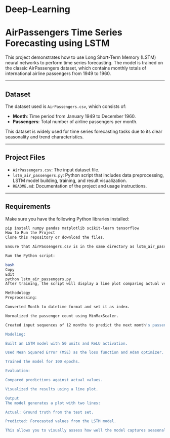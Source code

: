 # Deep-Learning

# AirPassengers Time Series Forecasting using LSTM

This project demonstrates how to use Long Short-Term Memory (LSTM) neural networks to perform time series forecasting. The model is trained on the classic AirPassengers dataset, which contains monthly totals of international airline passengers from 1949 to 1960.

---

## Dataset

The dataset used is `AirPassengers.csv`, which consists of:

- **Month**: Time period from January 1949 to December 1960.
- **Passengers**: Total number of airline passengers per month.

This dataset is widely used for time series forecasting tasks due to its clear seasonality and trend characteristics.

---

## Project Files

- `AirPassengers.csv`: The input dataset file.
- `lstm_air_passengers.py`: Python script that includes data preprocessing, LSTM model building, training, and result visualization.
- `README.md`: Documentation of the project and usage instructions.

---

## Requirements

Make sure you have the following Python libraries installed:

```bash
pip install numpy pandas matplotlib scikit-learn tensorflow
How to Run the Project
Clone this repository or download the files.

Ensure that AirPassengers.csv is in the same directory as lstm_air_passengers.py.

Run the Python script:

bash
Copy
Edit
python lstm_air_passengers.py
After training, the script will display a line plot comparing actual vs predicted passengers using the test dataset.

Methodology
Preprocessing:

Converted Month to datetime format and set it as index.

Normalized the passenger count using MinMaxScaler.

Created input sequences of 12 months to predict the next month's passengers.

Modeling:

Built an LSTM model with 50 units and ReLU activation.

Used Mean Squared Error (MSE) as the loss function and Adam optimizer.

Trained the model for 100 epochs.

Evaluation:

Compared predictions against actual values.

Visualized the results using a line plot.

Output
The model generates a plot with two lines:

Actual: Ground truth from the test set.

Predicted: Forecasted values from the LSTM model.

This allows you to visually assess how well the model captures seasonality and trends.
